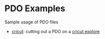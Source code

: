 PDO Examples
============

Sample usage of PDO files

* [cricut](cricut): cutting out a PDO on a [cricut explore](http://us.cricut.com/home/learn/machines/explore-family)
